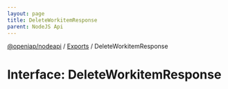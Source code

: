```yaml
---
layout: page
title: DeleteWorkitemResponse
parent: NodeJS Api
---
```

[@openiap/nodeapi](../README) / [Exports](../modules) / DeleteWorkitemResponse

# Interface: DeleteWorkitemResponse
